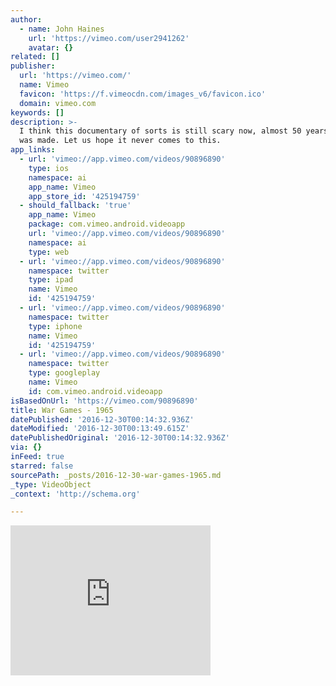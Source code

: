 ```yaml
---
author:
  - name: John Haines
    url: 'https://vimeo.com/user2941262'
    avatar: {}
related: []
publisher:
  url: 'https://vimeo.com/'
  name: Vimeo
  favicon: 'https://f.vimeocdn.com/images_v6/favicon.ico'
  domain: vimeo.com
keywords: []
description: >-
  I think this documentary of sorts is still scary now, almost 50 years after it
  was made. Let us hope it never comes to this.
app_links:
  - url: 'vimeo://app.vimeo.com/videos/90896890'
    type: ios
    namespace: ai
    app_name: Vimeo
    app_store_id: '425194759'
  - should_fallback: 'true'
    app_name: Vimeo
    package: com.vimeo.android.videoapp
    url: 'vimeo://app.vimeo.com/videos/90896890'
    namespace: ai
    type: web
  - url: 'vimeo://app.vimeo.com/videos/90896890'
    namespace: twitter
    type: ipad
    name: Vimeo
    id: '425194759'
  - url: 'vimeo://app.vimeo.com/videos/90896890'
    namespace: twitter
    type: iphone
    name: Vimeo
    id: '425194759'
  - url: 'vimeo://app.vimeo.com/videos/90896890'
    namespace: twitter
    type: googleplay
    name: Vimeo
    id: com.vimeo.android.videoapp
isBasedOnUrl: 'https://vimeo.com/90896890'
title: War Games - 1965
datePublished: '2016-12-30T00:14:32.936Z'
dateModified: '2016-12-30T00:13:49.615Z'
datePublishedOriginal: '2016-12-30T00:14:32.936Z'
via: {}
inFeed: true
starred: false
sourcePath: _posts/2016-12-30-war-games-1965.md
_type: VideoObject
_context: 'http://schema.org'

---
```

<iframe src="https://cdn.embedly.com/widgets/media.html?src=https%3A%2F%2Fplayer.vimeo.com%2Fvideo%2F90896890&amp;url=https%3A%2F%2Fvimeo.com%2F90896890&amp;image=https%3A%2F%2Fi.vimeocdn.com%2Fvideo%2F470232381_295x166.jpg&amp;key=b7d04c9b404c499eba89ee7072e1c4f7&amp;type=text%2Fhtml&amp;schema=vimeo" width="320" height="240" scrolling="no" frameborder="0" allowfullscreen="" style=""></iframe>